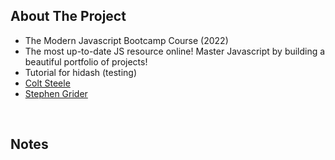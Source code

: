 ## About The Project

- The Modern Javascript Bootcamp Course (2022)
- The most up-to-date JS resource online! Master Javascript by building a beautiful portfolio of projects!
- Tutorial for hidash (testing)
- [Colt Steele](https://github.com/Colt)
- [Stephen Grider](https://github.com/StephenGrider)

&nbsp;

## Notes

&nbsp;
